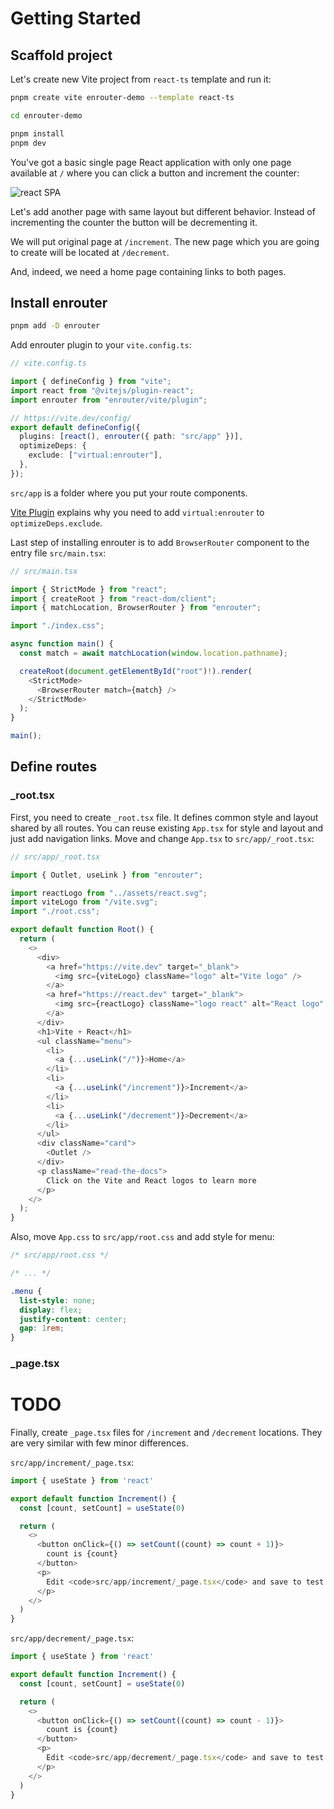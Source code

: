 # Getting Started

## Scaffold project

Let's create new Vite project from `react-ts` template and run it:

```bash
pnpm create vite enrouter-demo --template react-ts

cd enrouter-demo

pnpm install
pnpm dev
```

You've got a basic single page React application with only one page
available at `/` where you can click a button and increment the counter:

![react SPA](/start-0.png "react SPA")

Let's add another page with same layout but different behavior.
Instead of incrementing the counter the button will be decrementing it.

We will put original page at `/increment`. The new page which you are going to
create will be located at `/decrement`.

And, indeed, we need a home page containing links to both pages.

## Install enrouter

```bash
pnpm add -D enrouter
```

Add enrouter plugin to your `vite.config.ts`:

```ts
// vite.config.ts

import { defineConfig } from "vite";
import react from "@vitejs/plugin-react";
import enrouter from "enrouter/vite/plugin";

// https://vite.dev/config/
export default defineConfig({
  plugins: [react(), enrouter({ path: "src/app" })],
  optimizeDeps: {
    exclude: ["virtual:enrouter"],
  },
});
```

`src/app` is a folder where you put your route components.

[Vite Plugin](/docs/vite/plugin) explains why you need to add `virtual:enrouter`
to `optimizeDeps.exclude`.

Last step of installing enrouter is to add `BrowserRouter` component to the
entry file `src/main.tsx`:

```ts
// src/main.tsx

import { StrictMode } from "react";
import { createRoot } from "react-dom/client";
import { matchLocation, BrowserRouter } from "enrouter";

import "./index.css";

async function main() {
  const match = await matchLocation(window.location.pathname);

  createRoot(document.getElementById("root")!).render(
    <StrictMode>
      <BrowserRouter match={match} />
    </StrictMode>
  );
}

main();
```

## Define routes

### \_root.tsx

First, you need to create `_root.tsx` file.
It defines common style and layout shared by all routes.
You can reuse existing `App.tsx` for style and layout and just add navigation
links.
Move and change `App.tsx` to `src/app/_root.tsx`:

```ts
// src/app/_root.tsx

import { Outlet, useLink } from "enrouter";

import reactLogo from "../assets/react.svg";
import viteLogo from "/vite.svg";
import "./root.css";

export default function Root() {
  return (
    <>
      <div>
        <a href="https://vite.dev" target="_blank">
          <img src={viteLogo} className="logo" alt="Vite logo" />
        </a>
        <a href="https://react.dev" target="_blank">
          <img src={reactLogo} className="logo react" alt="React logo" />
        </a>
      </div>
      <h1>Vite + React</h1>
      <ul className="menu">
        <li>
          <a {...useLink("/")}>Home</a>
        </li>
        <li>
          <a {...useLink("/increment")}>Increment</a>
        </li>
        <li>
          <a {...useLink("/decrement")}>Decrement</a>
        </li>
      </ul>
      <div className="card">
        <Outlet />
      </div>
      <p className="read-the-docs">
        Click on the Vite and React logos to learn more
      </p>
    </>
  );
}
```

Also, move `App.css` to `src/app/root.css` and add style for menu:

```css
/* src/app/root.css */

/* ... */

.menu {
  list-style: none;
  display: flex;
  justify-content: center;
  gap: 1rem;
}
```

### \_page.tsx

# TODO

Finally, create `_page.tsx` files for `/increment` and `/decrement`
locations.
They are very similar with few minor differences.

`src/app/increment/_page.tsx`:

```ts
import { useState } from 'react'

export default function Increment() {
  const [count, setCount] = useState(0)

  return (
    <>
      <button onClick={() => setCount((count) => count + 1)}>
        count is {count}
      </button>
      <p>
        Edit <code>src/app/increment/_page.tsx</code> and save to test HMR
      </p>
    </>
  )
}
```

`src/app/decrement/_page.tsx`:

```ts
import { useState } from 'react'

export default function Increment() {
  const [count, setCount] = useState(0)

  return (
    <>
      <button onClick={() => setCount((count) => count - 1)}>
        count is {count}
      </button>
      <p>
        Edit <code>src/app/decrement/_page.tsx</code> and save to test HMR
      </p>
    </>
  )
}
```
